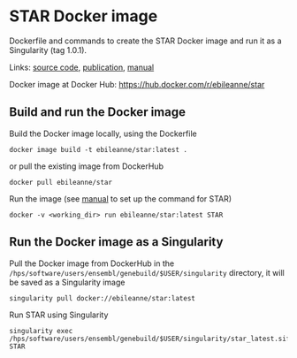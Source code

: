 # STAR Docker image

Dockerfile and commands to create the STAR Docker image and run it as a Singularity (tag 1.0.1).

Links:
[source code](https://github.com/alexdobin/STAR),
[publication](https://pubmed.ncbi.nlm.nih.gov/23104886/),
[manual](https://github.com/alexdobin/STAR/blob/master/doc/STARmanual.pdf)

Docker image at Docker Hub:
https://hub.docker.com/r/ebileanne/star


## Build and run the Docker image

Build the Docker image locally, using the Dockerfile
```
docker image build -t ebileanne/star:latest .
```
or pull the existing image from DockerHub 
```
docker pull ebileanne/star
```

Run the image (see [manual](https://github.com/alexdobin/STAR/blob/master/doc/STARmanual.pdf) to set up the command for STAR)
```
docker -v <working_dir> run ebileanne/star:latest STAR 
```

## Run the Docker image as a  Singularity 

Pull the Docker image from DockerHub in the `/hps/software/users/ensembl/genebuild/$USER/singularity` directory, it will be saved as a Singularity image
```
singularity pull docker://ebileanne/star:latest
```

Run STAR using Singularity
```
singularity exec /hps/software/users/ensembl/genebuild/$USER/singularity/star_latest.sif STAR
```
